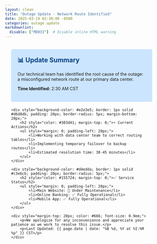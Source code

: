 ```yaml
---
layout: clean
title: "Outage Update - Network Route Identified"
date: 2025-03-19 02:30:00 -0500
categories: outage update
markdownlint:
  disable: ["MD033"]  # Disable inline HTML warning
---
```


<div style="max-width: 800px; margin: 0 auto; padding: 20px;">
    <div style="background-color: #cce5ff; border: 1px solid #b8daff; padding: 20px; border-radius: 5px; margin-bottom: 20px;">
        <h2 style="color: #004085; margin-top: 0;">📊 Update Summary</h2>
        <p>Our technical team has identified the root cause of the outage: a misconfigured network route at our primary data center.</p>
        <p><strong>Time Identified:</strong> 2:30 AM CST</p>
    </div>

    <div style="background-color: #e2e3e5; border: 1px solid #d6d8db; padding: 20px; border-radius: 5px; margin-bottom: 20px;">
        <h2 style="color: #383d41; margin-top: 0;">⚡ Current Actions</h2>
        <ul style="margin: 0; padding-left: 20px;">
            <li>Working with data center team to correct routing tables</li>
            <li>Implementing temporary failover to backup routes</li>
            <li>Estimated resolution time: 30-45 minutes</li>
        </ul>
    </div>

    <div style="background-color: #d4edda; border: 1px solid #c3e6cb; padding: 20px; border-radius: 5px;">
        <h2 style="color: #155724; margin-top: 0;">✅ Service Status</h2>
        <ul style="margin: 0; padding-left: 20px;">
            <li>Main Website: 🛑 Under Maintenance</li>
            <li>Online Banking: ✅ Fully Operational</li>
            <li>Mobile App: ✅ Fully Operational</li>
        </ul>
    </div>

    <div style="margin-top: 20px; color: #666; font-size: 0.9em;">
        <p>We apologize for any inconvenience and appreciate your patience as we work to resolve this issue.</p>
        <p>Last Updated: {{ page.date | date: "%B %d, %Y at %I:%M %p" }} CST</p>
    </div>
</div>
